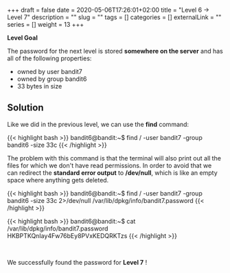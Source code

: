 +++
draft = false
date = 2020-05-06T17:26:01+02:00
title = "Level 6 -> Level 7"
description = ""
slug = ""
tags = []
categories = []
externalLink = ""
series = []
weight = 13
+++

**Level Goal**

The password for the next level is stored **somewhere on the server** and has all of the following properties:

- owned by user bandit7
- owned by group bandit6
- 33 bytes in size

## Solution ##

Like we did in the previous level, we can use the **find** command:

{{< highlight bash >}}
bandit6@bandit:~$ find / -user bandit7 -group bandit6 -size 33c
{{< /highlight >}}

The problem with this command is that the terminal will also print out all the files for which we don't have read permissions. In order to avoid that we can redirect the **standard error output** to **/dev/null**, which is like an empty space where anything gets deleted.

{{< highlight bash >}}
bandit6@bandit:~$ find / -user bandit7 -group bandit6 -size 33c 2>/dev/null
/var/lib/dpkg/info/bandit7.password
{{< /highlight >}}

{{< highlight bash >}}
bandit6@bandit:~$ cat /var/lib/dpkg/info/bandit7.password
HKBPTKQnIay4Fw76bEy8PVxKEDQRKTzs
{{< /highlight >}}

&nbsp;

We successfully found the password for **Level 7** !
